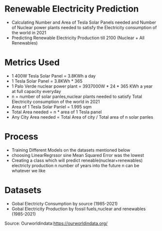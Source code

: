 # Renewable Electricity Prediction
* Calculating Number and Area of Tesla Solar Panels needed and Number of Nuclear power plants needed to satisfy the Electricity consumption of the world in 2021
* Predicting Renewable Electricity Production till 2100 (Nuclear + All Renewables)

# Metrics Used
* 1 400W Tesla Solar Panel = 3.8KWh a day
* 1 Tesla Solar Panel = 3.8KWh * 365 
* 1 Palo Verde nuclear power plant = 3937000W * 24 * 365 KWh a year at full capacity everyday
* n = number of solar panles,nuclear plants needed to satisfy Total Electricity consumption of the world in 2021
* Area of 1 Tesla Solar Panlel =  1.995 sqm
* Total Area needed = n * area of 1 Tesla panel
* Any City Area needed =  Total Area of city / Total area of n solar panles 

# Process
* Training Different Models on the datasets mentioned below 
* choosing LinearRegrssor sine Mean Squared Error was the lowest 
* Creating a class which will predict reneable(nuclear+renewables) electricty production n number of years into the future
n can be whatever we like 


# Datasets 
* Gobal Electricty Consumption by source (1985-2021)
* Gobal Electricity Production by fossil fuels,nuclear and renewables (1985-2021)

Source:
Ourworldindata:https://ourworldindata.org/

